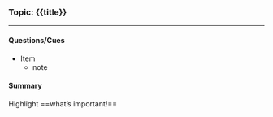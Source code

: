 ### Topic: {{title}}
---

#### Questions/Cues
- Item
	- note

#### Summary
Highlight ==what’s important!==
